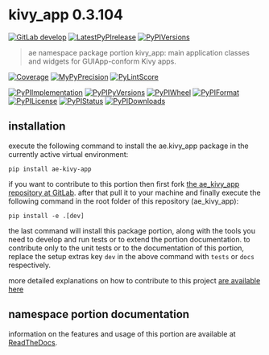 <!-- THIS FILE IS EXCLUSIVELY MAINTAINED by the project ae V0.2.85 -->
<!-- THIS FILE IS EXCLUSIVELY MAINTAINED by the project aedev_tpl_namespace_root V0.3.6 -->
# kivy_app 0.3.104

[![GitLab develop](https://img.shields.io/gitlab/pipeline/ae-group/ae_kivy_app/develop?logo=python)](
    https://gitlab.com/ae-group/ae_kivy_app)
[![LatestPyPIrelease](
    https://img.shields.io/gitlab/pipeline/ae-group/ae_kivy_app/release0.2.104?logo=python)](
    https://gitlab.com/ae-group/ae_kivy_app/-/tree/release0.2.104)
[![PyPIVersions](https://img.shields.io/pypi/v/ae_kivy_app)](
    https://pypi.org/project/ae-kivy-app/#history)

>ae namespace package portion kivy_app: main application classes and widgets for GUIApp-conform Kivy apps.

[![Coverage](https://ae-group.gitlab.io/ae_kivy_app/coverage.svg)](
    https://ae-group.gitlab.io/ae_kivy_app/coverage/index.html)
[![MyPyPrecision](https://ae-group.gitlab.io/ae_kivy_app/mypy.svg)](
    https://ae-group.gitlab.io/ae_kivy_app/lineprecision.txt)
[![PyLintScore](https://ae-group.gitlab.io/ae_kivy_app/pylint.svg)](
    https://ae-group.gitlab.io/ae_kivy_app/pylint.log)

[![PyPIImplementation](https://img.shields.io/pypi/implementation/ae_kivy_app)](
    https://gitlab.com/ae-group/ae_kivy_app/)
[![PyPIPyVersions](https://img.shields.io/pypi/pyversions/ae_kivy_app)](
    https://gitlab.com/ae-group/ae_kivy_app/)
[![PyPIWheel](https://img.shields.io/pypi/wheel/ae_kivy_app)](
    https://gitlab.com/ae-group/ae_kivy_app/)
[![PyPIFormat](https://img.shields.io/pypi/format/ae_kivy_app)](
    https://pypi.org/project/ae-kivy-app/)
[![PyPILicense](https://img.shields.io/pypi/l/ae_kivy_app)](
    https://gitlab.com/ae-group/ae_kivy_app/-/blob/develop/LICENSE.md)
[![PyPIStatus](https://img.shields.io/pypi/status/ae_kivy_app)](
    https://libraries.io/pypi/ae-kivy-app)
[![PyPIDownloads](https://img.shields.io/pypi/dm/ae_kivy_app)](
    https://pypi.org/project/ae-kivy-app/#files)


## installation


execute the following command to install the
ae.kivy_app package
in the currently active virtual environment:
 
```shell script
pip install ae-kivy-app
```

if you want to contribute to this portion then first fork
[the ae_kivy_app repository at GitLab](
https://gitlab.com/ae-group/ae_kivy_app "ae.kivy_app code repository").
after that pull it to your machine and finally execute the
following command in the root folder of this repository
(ae_kivy_app):

```shell script
pip install -e .[dev]
```

the last command will install this package portion, along with the tools you need
to develop and run tests or to extend the portion documentation. to contribute only to the unit tests or to the
documentation of this portion, replace the setup extras key `dev` in the above command with `tests` or `docs`
respectively.

more detailed explanations on how to contribute to this project
[are available here](
https://gitlab.com/ae-group/ae_kivy_app/-/blob/develop/CONTRIBUTING.rst)


## namespace portion documentation

information on the features and usage of this portion are available at
[ReadTheDocs](
https://ae.readthedocs.io/en/latest/_autosummary/ae.kivy_app.html#module-ae.kivy_app
"ae_kivy_app documentation").
